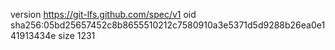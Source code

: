 version https://git-lfs.github.com/spec/v1
oid sha256:05bd25657452c8b8655510212c7580910a3e5371d5d9288b26ea0e141913434e
size 1231
